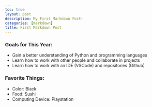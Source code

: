 ```yaml
---
toc: true
layout: post
description: My First Markdown Post!
categories: [markdown]
title: First Markdown Post
---
```





### Goals for This Year:
- Gain a better understanding of Python and programming languages
- Learn how to work with other people and collaborate in projects
- Learn how to work with an IDE (VSCode) and repositories (Github)


### Favorite Things:
- Color: Black
- Food: Sushi
- Computing Device: Playstation
